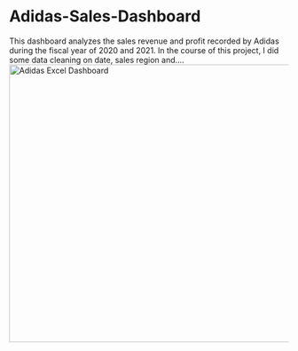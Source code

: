 # Adidas-Sales-Dashboard

<h> 
This dashboard analyzes the sales revenue and profit recorded by Adidas during the fiscal year of 2020 and 2021. In the course of this project, I did some data cleaning on date, sales region and....
<img class="center" height="500" width="800" alt="Adidas Excel Dashboard" src="https://github.com/Aronkay/Adidas-Sales-Dashboard/assets/149319757/7f227890-986b-43cb-8850-c9eb2d434aac">
</h>


